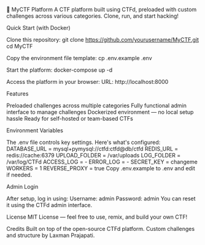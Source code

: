 🎯 MyCTF Platform
A CTF platform built using CTFd, preloaded with custom challenges across various categories. Clone, run, and start hacking!

Quick Start (with Docker)

Clone this repository:
git clone https://github.com/yourusername/MyCTF.git
cd MyCTF

Copy the environment file template:
cp .env.example .env

Start the platform:
docker-compose up -d

Access the platform in your browser:
URL: http://localhost:8000

Features

Preloaded challenges across multiple categories
Fully functional admin interface to manage challenges
Dockerized environment — no local setup hassle
Ready for self-hosted or team-based CTFs

Environment Variables

The .env file controls key settings. Here's what's configured:
DATABASE_URL = mysql+pymysql://ctfd:ctfd@db/ctfd
REDIS_URL = redis://cache:6379
UPLOAD_FOLDER = /var/uploads
LOG_FOLDER = /var/log/CTFd
ACCESS_LOG = -
ERROR_LOG = -
SECRET_KEY = changeme
WORKERS = 1
REVERSE_PROXY = true
Copy .env.example to .env and edit if needed.

Admin Login

After setup, log in using:
Username: admin
Password: admin
You can reset it using the CTFd admin interface.

License
MIT License — feel free to use, remix, and build your own CTF!

Credits
Built on top of the open-source CTFd platform.
Custom challenges and structure by Laxman Prajapati.
